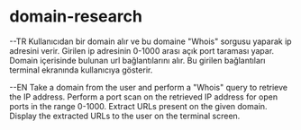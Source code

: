 # domain-research

--TR
Kullanıcıdan bir domain alır ve bu domaine "Whois" sorgusu yaparak ip adresini verir.
Girilen ip adresinin 0-1000 arası açık port taraması yapar.
Domain içerisinde bulunan url bağlantılarını alır.
Bu girilen bağlantıları terminal ekranında kullanıcıya gösterir.

--EN
Take a domain from the user and perform a "Whois" query to retrieve the IP address.
Perform a port scan on the retrieved IP address for open ports in the range 0-1000.
Extract URLs present on the given domain.
Display the extracted URLs to the user on the terminal screen.
 
